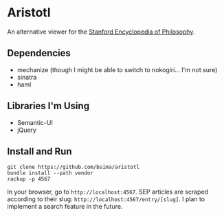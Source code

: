# Aristotl #

An alternative viewer for the [Stanford Encyclopedia of Philosophy](http://plato.stanford.edu).

## Dependencies ##

* mechanize (though I might be able to switch to nokogiri... I'm not sure)
* sinatra
* haml

## Libraries I'm Using ##

* Semantic-UI
* jQuery

## Install and Run ##

    git clone https://github.com/bsima/aristotl
    bundle install --path vendor
    rackup -p 4567

In your browser, go to `http://localhost:4567`. SEP articles are scraped according to their slug: `http://localhost:4567/entry/[slug]`. I plan to implement a search feature in the future.
